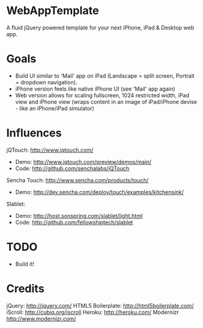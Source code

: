 WebAppTemplate
====================
A fluid jQuery powered template for your next iPhone, iPad & Desktop web app.


Goals
====================
* Build UI similar to 'Mail' app on iPad (Landscape = split screen, Portrait = dropdown navigation).
* iPhone version feels like native iPhone UI (see 'Mail' app again)
* Web version allows for scaling fullscreen, 1024 restricted width, iPad view and iPhone view (wraps content in an image of iPad/iPhone devise - like an iPhone/iPad simulator)


Influences
====================
jQTouch: http://www.jqtouch.com/ 
* Demo: http://www.jqtouch.com/preview/demos/main/
* Code: http://github.com/senchalabs/jQTouch

Sencha Touch: http://www.sencha.com/products/touch/ 
* Demo: http://dev.sencha.com/deploy/touch/examples/kitchensink/

Slablet: 
* Demo: http://host.sonspring.com/slablet/light.html
* Code: http://github.com/fellowshiptech/slablet


TODO
====================
* Build it!


Credits
=====================
jQuery: http://jquery.com/
HTML5 Boilerplate: http://html5boilerplate.com/
iScroll: http://cubiq.org/iscroll
Heroku: http://heroku.com/
Modernizr http://www.modernizr.com/
